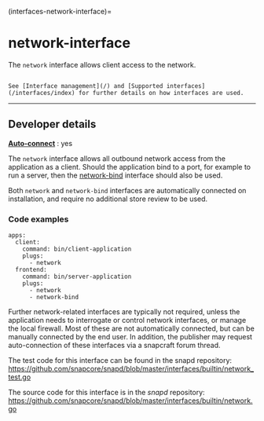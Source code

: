 (interfaces-network-interface)=
# network-interface

The `network` interface allows client access to the network.

```{tip}

See [Interface management](/) and [Supported interfaces](/interfaces/index) for further details on how interfaces are used.
```

---

<h2 id='heading--dev-details'>Developer details </h2>

**[Auto-connect](/t/6154#heading--auto-connections)** : yes</br>

The `network` interface allows all outbound network access from the application as a client. Should the application bind to a port, for example to run a server, then the [network-bind](/interfaces/network-bind-interface) interface should also be used.

Both `network` and `network-bind` interfaces are automatically connected on installation, and require no additional store review to be used.

<h3 id='heading-code'>Code examples</h3>

```
apps:
  client:
    command: bin/client-application
    plugs:
      - network
  frontend:
    command: bin/server-application
    plugs:
      - network
      - network-bind
```

Further network-related interfaces are typically not required, unless the application needs to interrogate or control network interfaces, or manage the local firewall. Most of these are not automatically connected, but can be manually connected by the end user. In addition, the publisher may request auto-connection of these interfaces via a snapcraft forum thread.

The test code for this interface can be found in the snapd repository: 
<https://github.com/snapcore/snapd/blob/master/interfaces/builtin/network_test.go>

The source code for this interface is in the *snapd* repository:
<https://github.com/snapcore/snapd/blob/master/interfaces/builtin/network.go>

